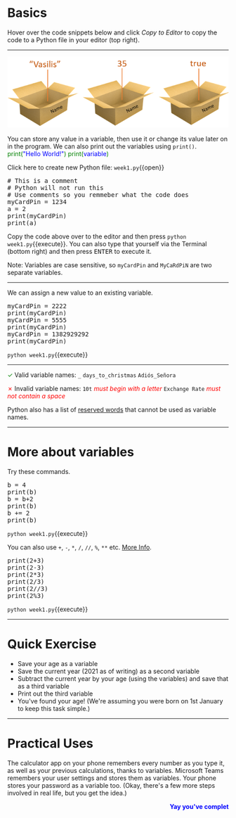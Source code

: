 # Basics
Hover over the code snippets below and click *Copy to Editor* to copy the code to a Python file in your editor (top right).
<hr>

![Variables](./assets/variables.png)

You can store any value in a variable, then use it or change its value later on in the program. We can also print out the variables using ```print()```. <span style="color:green">print(</span><span style="color:blue">"Hello World!"</span><span style="color:green">)</span> <span style="color:green">print(</span><span style="color:blue">variable</span><span style="color:green">)</span>

Click here to create new Python file: `week1.py`{{open}}

<pre class="file" data-filename="week1.py" data-target="replace">
# This is a comment
# Python will not run this
# Use comments so you remmeber what the code does
myCardPin = 1234
a = 2
print(myCardPin)
print(a)
</pre>

Copy the code above over to the editor and then press
`python week1.py`{{execute}}. You can also type that yourself via the Terminal (bottom right) and then press <kbd>ENTER</kbd> to execute it.

Note: Variables are case sensitive, so ```myCardPin``` and ```MyCaRdPiN``` are two separate variables.

<hr>

We can assign a new value to an existing variable.

<pre class="file" data-filename="week1.py" data-target="replace">
myCardPin = 2222
print(myCardPin)
myCardPin = 5555
print(myCardPin)
myCardPin = 1382929292
print(myCardPin)
</pre>

`python week1.py`{{execute}}

<hr>

<span style="color:green">✓</span> Valid variable names: ```_``` ```days_to_christmas``` ```Adiós_Señora```

<span style="color:red">✗</span> Invalid variable names: ```10t``` *<span style="color:red">must begin with a letter</span>* ```Exchange Rate``` *<span style="color:red">must not contain a space</span>*

Python also has a list of [reserved words](https://www.w3schools.com/python/python_ref_keywords.asp) that cannot be used as variable names.

<hr>

# More about variables
Try these commands.

<pre class="file" data-filename="week1.py" data-target="replace">
b = 4
print(b)
b = b+2
print(b)
b += 2
print(b)
</pre>

`python week1.py`{{execute}}

You can also use ```+```, ```-```, ```*```, ```/```, ```//```, ```%```, ```**``` etc. [More Info](https://www.w3schools.com/python/python_operators.asp).

<pre class="file" data-filename="week1.py" data-target="replace">
print(2+3)
print(2-3)
print(2*3)
print(2/3)
print(2//3)
print(2%3)
</pre>

`python week1.py`{{execute}}

<hr>

# Quick Exercise
- Save your age as a variable
- Save the current year (2021 as of writing) as a second variable
- Subtract the current year by your age (using the variables) and save that as a third variable
- Print out the third variable
- You've found your age! (We're assuming you were born on 1st January to keep this task simple.)

<hr>

# Practical Uses
The calculator app on your phone remembers every number as you type it, as well as your previous calculations, thanks to variables. Microsoft Teams remembers your user settings and stores them as variables. Your phone stores your password as a variable too. (Okay, there's a few more steps involved in real life, but you get the idea.)

<marquee style='color: blue;'><b>Yay you've completed part 1!</b></marquee>
